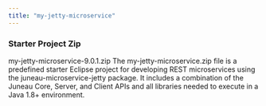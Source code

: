 ```yaml
---
title: "my-jetty-microservice"
---
```


### Starter Project Zip

my-jetty-microservice-9.0.1.zip
The my-jetty-microservice.zip file is a predefined starter Eclipse project for developing
REST microservices using the juneau-microservice-jetty package.
It includes a combination of the Juneau Core, Server, and Client APIs and all libraries needed to execute in a Java 1.8+ environment.
